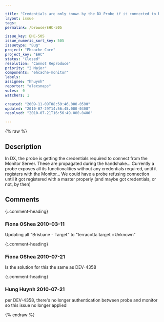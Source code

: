 ```yaml
---

title: "Credentials are only known by the DX Probe if it connected to Monitor, until then, everything remains unprotected"
layout: issue
tags: 
permalink: /browse/EHC-505

issue_key: EHC-505
issue_numeric_sort_key: 505
issuetype: "Bug"
project: "Ehcache Core"
project_key: "EHC"
status: "Closed"
resolution: "Cannot Reproduce"
priority: "2 Major"
components: "ehcache-monitor"
labels: 
assignee: "hhuynh"
reporter: "alexsnaps"
votes:  0
watchers: 1

created: "2009-11-09T08:59:46.000-0500"
updated: "2010-07-29T14:56:45.000-0400"
resolved: "2010-07-21T16:56:49.000-0400"

---
```




{% raw %}



## Description

<div markdown="1" class="description">

In DX, the probe is getting the credentials required to connect from the Monitor Server. These are propagated during the handshake... Currently a probe exposes all its functionalities without any credentials required, until it registers with the Monitor...
We could have a probe refusing connection until it got registered with a master properly (and maybe got credentials, or not, by then)

</div>

## Comments


{:.comment-heading}
### **Fiona OShea** <span class="date">2010-03-11</span>

<div markdown="1" class="comment">

 Updating all "Brisbane - Target" to "terracotta target =Unknown"

</div>


{:.comment-heading}
### **Fiona OShea** <span class="date">2010-07-21</span>

<div markdown="1" class="comment">

Is the solution for this the same as DEV-4358

</div>


{:.comment-heading}
### **Hung Huynh** <span class="date">2010-07-21</span>

<div markdown="1" class="comment">

per DEV-4358, there's no longer authentication between probe and monitor so this issue no longer applied

</div>



{% endraw %}
